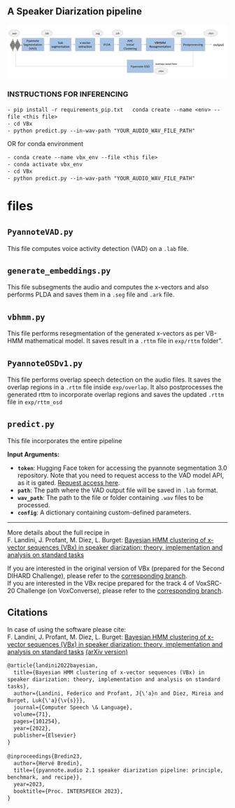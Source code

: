 ## A Speaker Diarization pipeline

<p align="center"><img src="info/VBHMM-OSDv1.png" alt="Illustration of pipeline." width="1000"/></p>

### INSTRUCTIONS FOR INFERENCING

```
- pip install -r requirements_pip.txt   conda create --name <env> --file <this file>
- cd VBx
- python predict.py --in-wav-path "YOUR_AUDIO_WAV_FILE_PATH"
```

OR for conda environment

```
- conda create --name vbx_env --file <this file>
- conda activate vbx_env
- cd VBx
- python predict.py --in-wav-path "YOUR_AUDIO_WAV_FILE_PATH"
```

# files

## `PyannoteVAD.py`

This file computes voice activity detection (VAD) on a `.lab` file.

## `generate_embeddings.py`

This file subsegments the audio and computes the x-vectors and also performs PLDA and saves them in a `.seg` file and `.ark` file.

## `vbhmm.py`

This file performs resegmentation of the generated x-vectors as per VB-HMM mathematical model. It saves result in a `.rttm` file in `exp/rttm` folder".

## `PyannoteOSDv1.py`

This file performs overlap speech detection on the audio files. It saves the overlap regions in a `.rttm` file inside `exp/overlap`. It also postprocesses the generated rttm to incorporate overlap regions and saves the updated `.rttm` file in `exp/rttm_osd`

## `predict.py`

This file incorporates the entire pipeline

**Input Arguments:**

- **`token`**: Hugging Face token for accessing the pyannote segmentation 3.0 repository. Note that you need to request access to the VAD model API, as it is gated. [Request access here](https://huggingface.co/pyannote/segmentation-3.0).
- **`path`**: The path where the VAD output file will be saved in `.lab` format.
- **`wav_path`**: The path to the file or folder containing `.wav` files to be processed.
- **`config`**: A dictionary containing custom-defined parameters.

---

More details about the full recipe in\
F. Landini, J. Profant, M. Diez, L. Burget: [Bayesian HMM clustering of x-vector sequences (VBx) in speaker diarization: theory, implementation and analysis on standard tasks](https://www.sciencedirect.com/science/article/pii/S0885230821000619)

If you are interested in the original version of VBx (prepared for the Second DIHARD Challenge), please refer to the [corresponding branch](https://github.com/BUTSpeechFIT/VBx/tree/v1.0_DIHARDII).\
If you are interested in the VBx recipe prepared for the track 4 of VoxSRC-20 Challenge (on VoxConverse), please refer to the [corresponding branch](https://github.com/BUTSpeechFIT/VBx/tree/v1.1_VoxConverse2020).

## Citations

In case of using the software please cite:\
F. Landini, J. Profant, M. Diez, L. Burget: [Bayesian HMM clustering of x-vector sequences (VBx) in speaker diarization: theory, implementation and analysis on standard tasks](https://www.sciencedirect.com/science/article/pii/S0885230821000619) [(arXiv version)](https://arxiv.org/abs/2012.14952)

```
@article{landini2022bayesian,
  title={Bayesian HMM clustering of x-vector sequences (VBx) in speaker diarization: theory, implementation and analysis on standard tasks},
  author={Landini, Federico and Profant, J{\'a}n and Diez, Mireia and Burget, Luk{\'a}{\v{s}}},
  journal={Computer Speech \& Language},
  volume={71},
  pages={101254},
  year={2022},
  publisher={Elsevier}
}

@inproceedings{Bredin23,
  author={Hervé Bredin},
  title={{pyannote.audio 2.1 speaker diarization pipeline: principle, benchmark, and recipe}},
  year=2023,
  booktitle={Proc. INTERSPEECH 2023},
}
```
